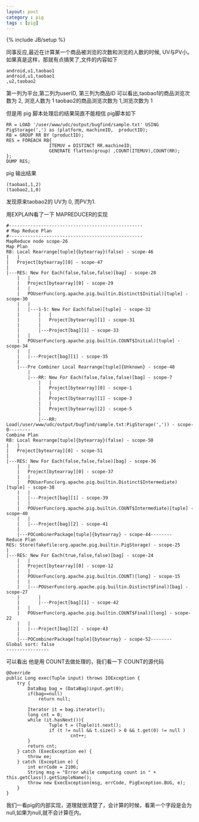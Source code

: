 ```yaml
---
layout: post
category : pig 
tags : [pig]
---
```

{% include JB/setup %}


同事反应,最近在计算某一个商品被浏览的次数和浏览的人数的时候, UV与PV小。
如果真是这样，那就有点搞笑了,文件的内容如下

    android,u1,taobao1
    android,u1,taobao1
    ,u2,taobao2

第一列为平台,第二列为userID, 第三列为商品ID
可以看出,taobao1的商品浏览次数为 2, 浏览人数为 1
taobao2的商品浏览次数为 1,浏览次数为 1


但是用 pig 脚本处理后的结果简直不能相信
pig脚本如下

    RR = LOAD '/user/www/udc/output/bugfind/sample.txt' USING PigStorage(',') as (platform, machineID,  productID);
    RB = GROUP RR BY (productID);
    RES = FOREACH RB{
                    ITEMUV = DISTINCT RR.machineID;
                    GENERATE flatten(group) ,COUNT(ITEMUV),COUNT(RR);
    };
    DUMP RES;

pig 输出结果

    (taobao1,1,2)
    (taobao2,1,0)

发现原来taobao2的 UV为 0, 而PV为1.

用EXPLAIN看了一下 MAPREDUCER的实现

    #--------------------------------------------------
    # Map Reduce Plan                                  
    #--------------------------------------------------
    MapReduce node scope-26
    Map Plan
    RB: Local Rearrange[tuple]{bytearray}(false) - scope-46
    |   |
    |   Project[bytearray][0] - scope-47
    |
    |---RES: New For Each(false,false,false)[bag] - scope-28
        |   |
        |   Project[bytearray][0] - scope-29
        |   |
        |   POUserFunc(org.apache.pig.builtin.Distinct$Initial)[tuple] - scope-30
        |   |
        |   |---1-5: New For Each(false)[tuple] - scope-32
        |       |   |
        |       |   Project[bytearray][1] - scope-31
        |       |
        |       |---Project[bag][1] - scope-33
        |   |
        |   POUserFunc(org.apache.pig.builtin.COUNT$Initial)[tuple] - scope-34
        |   |
        |   |---Project[bag][1] - scope-35
        |
        |---Pre Combiner Local Rearrange[tuple]{Unknown} - scope-48
            |
            |---RR: New For Each(false,false,false)[bag] - scope-7
                |   |
                |   Project[bytearray][0] - scope-1
                |   |
                |   Project[bytearray][1] - scope-3
                |   |
                |   Project[bytearray][2] - scope-5
                |
                |---RR: Load(/user/www/udc/output/bugfind/sample.txt:PigStorage(',')) - scope-0--------
    Combine Plan
    RB: Local Rearrange[tuple]{bytearray}(false) - scope-50
    |   |
    |   Project[bytearray][0] - scope-51
    |
    |---RES: New For Each(false,false,false)[bag] - scope-36
        |   |
        |   Project[bytearray][0] - scope-37
        |   |
        |   POUserFunc(org.apache.pig.builtin.Distinct$Intermediate)[tuple] - scope-38
        |   |
        |   |---Project[bag][1] - scope-39
        |   |
        |   POUserFunc(org.apache.pig.builtin.COUNT$Intermediate)[tuple] - scope-40
        |   |
        |   |---Project[bag][2] - scope-41
        |
        |---POCombinerPackage[tuple]{bytearray} - scope-44--------
    Reduce Plan
    RES: Store(fakefile:org.apache.pig.builtin.PigStorage) - scope-25
    |
    |---RES: New For Each(true,false,false)[bag] - scope-24
        |   |
        |   Project[bytearray][0] - scope-12
        |   |
        |   POUserFunc(org.apache.pig.builtin.COUNT)[long] - scope-15
        |   |
        |   |---POUserFunc(org.apache.pig.builtin.Distinct$Final)[bag] - scope-27
        |       |
        |       |---Project[bag][1] - scope-42
        |   |
        |   POUserFunc(org.apache.pig.builtin.COUNT$Final)[long] - scope-22
        |   |
        |   |---Project[bag][2] - scope-43
        |
        |---POCombinerPackage[tuple]{bytearray} - scope-52--------
    Global sort: false
    ----------------

可以看出 他是用 COUNT去做处理的，我们看一下 COUNT的源代码


    @Override
    public Long exec(Tuple input) throws IOException {
        try {
            DataBag bag = (DataBag)input.get(0);
            if(bag==null)
                return null;

            Iterator it = bag.iterator();
            long cnt = 0;
            while (it.hasNext()){
                    Tuple t = (Tuple)it.next();
                    if (t != null && t.size() > 0 && t.get(0) != null )
                            cnt++;
            }
            return cnt;
        } catch (ExecException ee) {
            throw ee;
        } catch (Exception e) {
            int errCode = 2106;                
            String msg = "Error while computing count in " + this.getClass().getSimpleName();
            throw new ExecException(msg, errCode, PigException.BUG, e);
        }
    }

    
 我们一看pig的内部实现，道理就很清楚了，会计算的时候，看第一个字段是会为null,如果为null,就不会计算在内。
